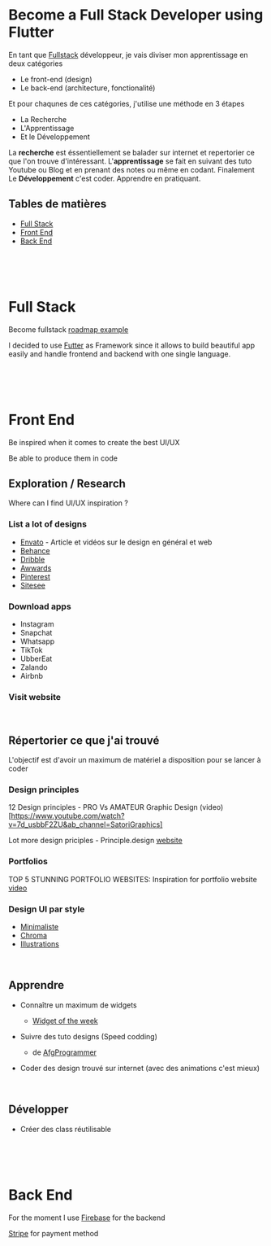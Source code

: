 # Become a Full Stack Developer using Flutter

En tant que [Fullstack](https://skillcrush.com/blog/front-end-back-end-full-stack/) développeur, je vais diviser mon apprentissage en deux catégories
- Le front-end (design)
- Le back-end (architecture, fonctionalité)

Et pour chaqunes de ces catégories, j'utilise une méthode en 3 étapes
- La Recherche
- L'Apprentissage
- Et le Développement

La **recherche** est éssentiellement se balader sur internet et repertorier ce que l'on trouve d'intéressant.
L'**apprentissage** se fait en suivant des tuto Youtube ou Blog et en prenant des notes ou même en codant.
Finalement Le **Développement** c'est coder. Apprendre en pratiquant.


## Tables de matières

- [Full Stack](#full-stack)
- [Front End](#front-end)
- [Back End](#back-end)

<br />
<br />
<br />

# Full Stack

Become fullstack
[roadmap example](https://github.com/kamranahmedse/developer-roadmap)

I decided to use [Futter](Flutter/Flutter.md) as Framework since it allows to build beautiful app easily and handle frontend and backend with one single language.


<br />
<br />
<br />

# Front End

Be inspired when it comes to create the best UI/UX 

Be able to produce them in code

## Exploration / Research

Where can I find UI/UX inspiration ?

### List a lot of designs

- [Envato](https://envato.com/blog/) - Article et vidéos sur le design en général et web
- [Behance](https://www.behance.net/)
- [Dribble](https://dribbble.com/)
- [Awwards](https://www.awwwards.com/)
- [Pinterest](https://www.pinterest.fr/)
- [Sitesee](https://sitesee.co/)

### Download apps

- Instagram
- Snapchat
- Whatsapp
- TikTok
- UbberEat
- Zalando
- Airbnb

### Visit website


<br />

## Répertorier ce que j'ai trouvé

  L'objectif est d'avoir un maximum de matériel a disposition pour se lancer à coder
  
  
### Design principles

12 Design principles - PRO Vs AMATEUR Graphic Design (video)[https://www.youtube.com/watch?v=7d_usbbF2ZU&ab_channel=SatoriGraphics]

Lot more design priciples - Principle.design [website](https://principles.design/examples/)
  
### Portfolios

TOP 5 STUNNING PORTFOLIO WEBSITES: Inspiration for portfolio website [video](https://www.youtube.com/watch?v=R7aM6s-x1c0&ab_channel=Flux)
  
  
### Design UI par style

- [Minimaliste](https://www.pinterest.fr/dorvanfavre/ui-minimaliste/)
- [Chroma](https://www.pinterest.fr/dorvanfavre/ui-chroma/)
- [Illustrations](https://www.pinterest.fr/dorvanfavre/ui-illustrations/)


<br />

## Apprendre

- Connaître un maximum de widgets
  - [Widget of the week](https://www.youtube.com/watch?v=b_sQ9bMltGU&list=PLjxrf2q8roU23XGwz3Km7sQZFTdB996iG&ab_channel=Flutter)

- Suivre des tuto designs (Speed codding)
  - de [AfgProgrammer](https://www.youtube.com/channel/UCuXm84E6yWF0dIKmwvwc9sQ)
  
- Coder des design trouvé sur internet (avec des animations c'est mieux)

<br />

## Développer

  - Créer des class réutilisable 


<br />
<br />
<br />

# Back End

For the moment I use [Firebase](Firebase/Firebase.md) for the backend

[Stripe](Stripe/Stripe.md) for payment method


